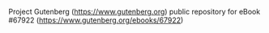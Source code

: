 Project Gutenberg (https://www.gutenberg.org) public repository for
eBook #67922 (https://www.gutenberg.org/ebooks/67922)
